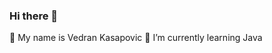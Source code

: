 ### Hi there 👋
🔭 My name is Vedran Kasapovic
🌱 I’m currently learning Java
<!--
**VedranKasapovic/VedranKasapovic** is a ✨ _special_ ✨ repository because its `README.md` (this file) appears on your GitHub profile.

Here are some ideas to get you started:

- 🔭 My name is Vedran Kasapovic
- 🌱 I’m currently learning Java
-->
